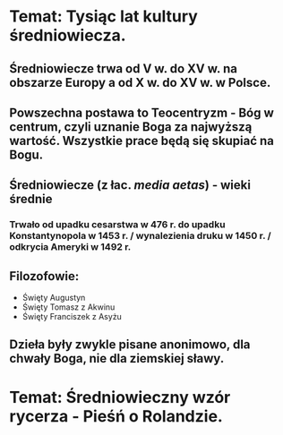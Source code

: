 # Temat: Tysiąc lat kultury średniowiecza.
## Średniowiecze trwa od V w. do XV w. na obszarze Europy a od X w. do XV w. w Polsce.
## Powszechna postawa to Teocentryzm - Bóg w centrum, czyli  uznanie Boga za najwyższą wartość. Wszystkie prace będą się skupiać na Bogu.
## Średniowiecze (z łac. *media aetas*) - wieki średnie
### Trwało od upadku cesarstwa w 476 r. do upadku Konstantynopola w 1453 r. / wynalezienia druku w 1450 r. / odkrycia Ameryki w 1492 r.
## Filozofowie:
- Święty Augustyn
- Święty Tomasz z Akwinu
- Święty Franciszek z Asyżu
## Dzieła były zwykle pisane anonimowo, dla chwały Boga, nie dla ziemskiej sławy.
# Temat: Średniowieczny wzór rycerza - Pieśń o Rolandzie.
